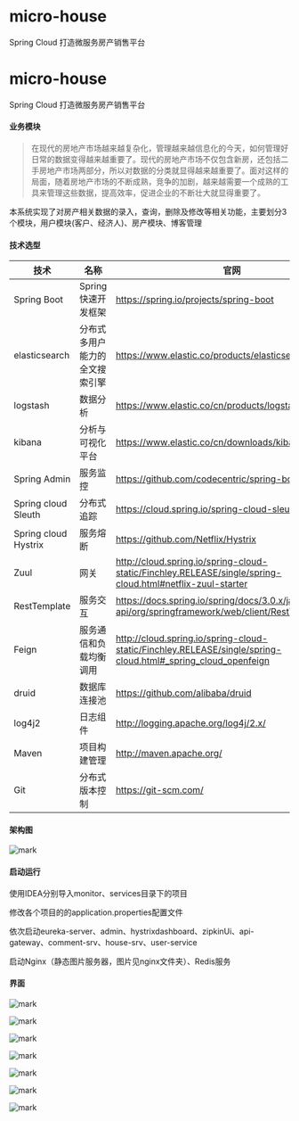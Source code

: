 # micro-house
Spring Cloud 打造微服务房产销售平台

# micro-house
Spring Cloud 打造微服务房产销售平台

#### 业务模块
> 在现代的房地产市场越来越复杂化，管理越来越信息化的今天，如何管理好日常的数据变得越来越重要了。现代的房地产市场不仅包含新房，还包括二手房地产市场两部分，所以对数据的分类就显得越来越重要了。面对这样的局面，随着房地产市场的不断成熟，竞争的加剧，越来越需要一个成熟的工具来管理这些数据，提高效率，促进企业的不断壮大就显得重要了。

本系统实现了对房产相关数据的录入，查询，删除及修改等相关功能，主要划分3个模块，用户模块(客户、经济人)、房产模块、博客管理


#### 技术选型
技术 | 名称 | 官网
---|---|---
Spring Boot | Spring快速开发框架 | 	https://spring.io/projects/spring-boot
elasticsearch | 分布式多用户能力的全文搜索引擎 | https://www.elastic.co/products/elasticsearch
logstash | 数据分析 | https://www.elastic.co/cn/products/logstash
kibana | 分析与可视化平台 | https://www.elastic.co/cn/downloads/kibana
Spring Admin  | 服务监控 | https://github.com/codecentric/spring-boot-admin
Spring cloud Sleuth | 分布式追踪 | https://cloud.spring.io/spring-cloud-sleuth/
Spring cloud Hystrix | 服务熔断 | https://github.com/Netflix/Hystrix
Zuul | 网关 | http://cloud.spring.io/spring-cloud-static/Finchley.RELEASE/single/spring-cloud.html#netflix-zuul-starter
RestTemplate | 服务交互 | https://docs.spring.io/spring/docs/3.0.x/javadoc-api/org/springframework/web/client/RestTemplate.html
Feign | 服务通信和负载均衡调用 | http://cloud.spring.io/spring-cloud-static/Finchley.RELEASE/single/spring-cloud.html#_spring_cloud_openfeign
druid | 数据库连接池 | https://github.com/alibaba/druid
log4j2 | 日志组件 | http://logging.apache.org/log4j/2.x/
Maven | 项目构建管理 | http://maven.apache.org/
Git | 分布式版本控制 | https://git-scm.com/


#### 架构图
![mark](http://upload.i20forever.cn/blog/20190120/Px3fXwPnOSoI.png?imageslim)

#### 启动运行
使用IDEA分别导入monitor、services目录下的项目

修改各个项目的的application.properties配置文件

依次启动eureka-server、admin、hystrixdashboard、zipkinUi、api-gateway、comment-srv、house-srv、user-service

启动Nginx（静态图片服务器，图片见nginx文件夹）、Redis服务
#### 界面
![mark](http://upload.i20forever.cn/blog/20190120/hY5RQl5peQu3.png?imageslim)

![mark](http://upload.i20forever.cn/blog/20190120/jrcGSi1iy8f7.png?imageslim)

![mark](http://upload.i20forever.cn/blog/20190120/2cUTACrps4mO.png?imageslim)

![mark](http://upload.i20forever.cn/blog/20190120/FueV1pRoxJpP.png?imageslim)

![mark](http://upload.i20forever.cn/blog/20190121/jTD1YwpJbG9A.png?imageslim)

![mark](http://upload.i20forever.cn/blog/20190121/lRR4yMAvpUro.png?imageslim)

![mark](http://upload.i20forever.cn/blog/20190121/CutkV2TRCAnO.png?imageslim)